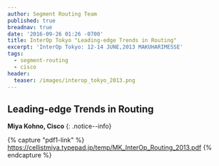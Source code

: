 ```yaml
---
author: Segment Routing Team
published: true
breadnav: true
date: '2016-09-26 01:26 -0700'
title: InterOp Tokyo "Leading-edge Trends in Routing"
excerpt: 'InterOp Tokyo: 12-14 JUNE,2013 MAKUHARIMESSE'
tags:
  - segment-routing
  - cisco
header:
  teaser: /images/interop_tokyo_2013.png
---
```

## Leading-edge Trends in Routing

**Miya Kohno, Cisco**
{: .notice--info}  


{% capture "pdf1-link" %}
https://cellistmiya.typepad.jp/temp/MK_InterOp_Routing_2013.pdf
{% endcapture %}

<div id="pdf1"></div>
<script>
        PDFObject.embed("{{ pdf1-link }}",
                        "#pdf1",
                        {height: "500px"});
</script>
